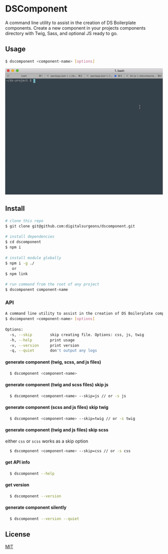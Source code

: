 # DSComponent

A command line utility to assist in the creation of DS Boilerplate components. Create a new component in your projects components directory with Twig, Sass, and optional JS ready to go.

## Usage

```bash
$ dscomponent <component-name> [options]
```

![](dscomponent.gif)

## Install

```bash
# clone this repo
$ git clone git@github.com:digitalsurgeons/dscomponent.git

# install dependencies
$ cd dscomponent
$ npm i

# install module globally
$ npm i -g ./
   or
$ npm link

# run command from the root of any project
$ dscomponent component-name  
```

### API

```bash
A command line utility to assist in the creation of DS Boilerplate component
$ dscomponent <component-name> [options]

Options:
  -s, --skip        skip creating file. Options: css, js, twig
  -h, --help        print usage
  -v, --version     print version
  -q, --quiet       don't output any logs
```

#### generate component (twig, scss, and js files)

```bash
  $ dscomponent <component-name>
```

#### generate component (twig and scss files) skip js

```bash
  $ dscomponent <component-name> --skip=js // or -s js
```

#### generate component (scss and js files) skip twig

```bash
  $ dscomponent <component-name> --skip=twig // or -s twig
```

#### generate component (twig and js files) skip scss

either `css` or `scss` works as a skip option

```bash
  $ dscomponent <component-name> --skip=css // or -s css
```

#### get API info

```bash
  $ dscomponent --help
```

#### get version

```bash
  $ dscomponent --version
```

#### generate component silently 

```bash
  $ dscomponent --version --quiet
```


## License

[MIT](https://tldrlegal.com/license/mit-license)

